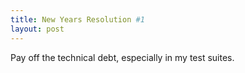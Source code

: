 ```yaml
---
title: New Years Resolution #1
layout: post
---
```

Pay off the technical debt, especially in my test suites.

